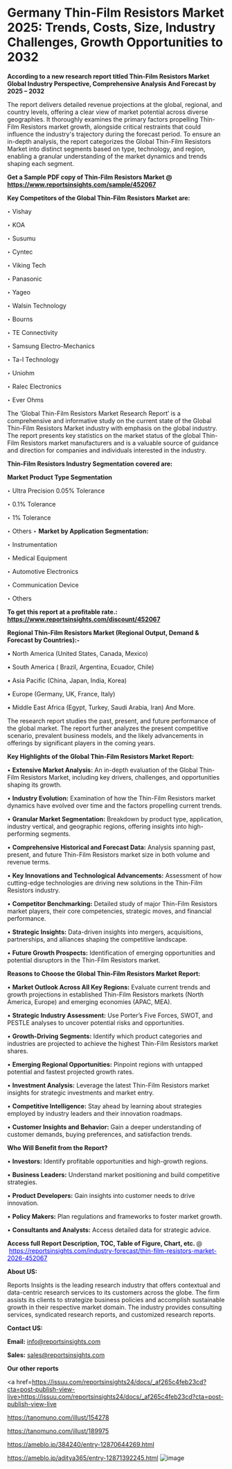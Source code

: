 # Germany Thin-Film Resistors Market 2025: Trends, Costs, Size, Industry Challenges, Growth Opportunities to 2032

<strong>According to a new research report titled Thin-Film Resistors Market Global Industry Perspective, Comprehensive Analysis And Forecast by 2025 – 2032</strong>

The report delivers detailed revenue projections at the global, regional, and country levels, offering a clear view of market potential across diverse geographies. It thoroughly examines the primary factors propelling Thin-Film Resistors market growth, alongside critical restraints that could influence the industry's trajectory during the forecast period. To ensure an in-depth analysis, the report categorizes the Global Thin-Film Resistors Market into distinct segments based on type, technology, and region, enabling a granular understanding of the market dynamics and trends shaping each segment.

<strong>Get a Sample PDF copy of Thin-Film Resistors Market </strong><strong>@<a href=https://www.reportsinsights.com/sample/452067 style=color:#0000ff;> https://www.reportsinsights.com/sample/452067</a></strong></font>

<strong>Key Competitors of the Global Thin-Film Resistors Market are:</strong>

‣ Vishay

‣ KOA

‣ Susumu

‣ Cyntec

‣ Viking Tech

‣ Panasonic

‣ Yageo

‣ Walsin Technology

‣ Bourns

‣ TE Connectivity

‣ Samsung Electro-Mechanics

‣ Ta-I Technology

‣ Uniohm

‣ Ralec Electronics

‣ Ever Ohms

The ‘Global Thin-Film Resistors Market Research Report’ is a comprehensive and informative study on the current state of the Global Thin-Film Resistors Market industry with emphasis on the global industry. The report presents key statistics on the market status of the global Thin-Film Resistors market manufacturers and is a valuable source of guidance and direction for companies and individuals interested in the industry.

<strong>Thin-Film Resistors Industry Segmentation covered are:</strong>

<strong>Market Product Type Segmentation</strong>

‣ Ultra Precision 0.05% Tolerance

‣ 0.1% Tolerance

‣ 1% Tolerance

‣ Others
‣ 
<strong>Market by Application Segmentation:</strong>

‣ Instrumentation

‣ Medical Equipment

‣ Automotive Electronics

‣ Communication Device

‣ Others

<strong>To get this report at a profitable rate.: <a href=https://www.reportsinsights.com/discount/452067 style=color:#0000ff;>https://www.reportsinsights.com/discount/452067</a></strong></font>

<strong>Regional Thin-Film Resistors Market (Regional Output, Demand &amp; Forecast by Countries):-</strong>

• North America (United States, Canada, Mexico)

• South America ( Brazil, Argentina, Ecuador, Chile)

• Asia Pacific (China, Japan, India, Korea)

• Europe (Germany, UK, France, Italy)

• Middle East Africa (Egypt, Turkey, Saudi Arabia, Iran) And More.

The research report studies the past, present, and future performance of the global market. The report further analyzes the present competitive scenario, prevalent business models, and the likely advancements in offerings by significant players in the coming years.

<strong>Key Highlights of the Global Thin-Film Resistors Market Report:</strong>

• <strong>Extensive Market Analysis:</strong> An in-depth evaluation of the Global Thin-Film Resistors Market, including key drivers, challenges, and opportunities shaping its growth.

• <strong>Industry Evolution:</strong> Examination of how the Thin-Film Resistors market dynamics have evolved over time and the factors propelling current trends.

• <strong>Granular Market Segmentation:</strong> Breakdown by product type, application, industry vertical, and geographic regions, offering insights into high-performing segments.

• <strong>Comprehensive Historical and Forecast Data:</strong> Analysis spanning past, present, and future Thin-Film Resistors market size in both volume and revenue terms.

• <strong>Key Innovations and Technological Advancements:</strong> Assessment of how cutting-edge technologies are driving new solutions in the Thin-Film Resistors industry.

• <strong>Competitor Benchmarking:</strong> Detailed study of major Thin-Film Resistors market players, their core competencies, strategic moves, and financial performance.

• <strong>Strategic Insights:</strong> Data-driven insights into mergers, acquisitions, partnerships, and alliances shaping the competitive landscape.

• <strong>Future Growth Prospects:</strong> Identification of emerging opportunities and potential disruptors in the Thin-Film Resistors market.

<strong>Reasons to Choose the Global Thin-Film Resistors Market Report:</strong>

• <strong>Market Outlook Across All Key Regions:</strong> Evaluate current trends and growth projections in established Thin-Film Resistors markets (North America, Europe) and emerging economies (APAC, MEA).

• <strong>Strategic Industry Assessment:</strong> Use Porter’s Five Forces, SWOT, and PESTLE analyses to uncover potential risks and opportunities.

• <strong>Growth-Driving Segments:</strong> Identify which product categories and industries are projected to achieve the highest Thin-Film Resistors market shares.

• <strong>Emerging Regional Opportunities:</strong> Pinpoint regions with untapped potential and fastest projected growth rates.

• <strong>Investment Analysis:</strong> Leverage the latest Thin-Film Resistors market insights for strategic investments and market entry.

• <strong>Competitive Intelligence:</strong> Stay ahead by learning about strategies employed by industry leaders and their innovation roadmaps.

• <strong>Customer Insights and Behavior:</strong> Gain a deeper understanding of customer demands, buying preferences, and satisfaction trends.

<strong>Who Will Benefit from the Report?</strong>

• <strong>Investors:</strong> Identify profitable opportunities and high-growth regions.

• <strong>Business Leaders:</strong> Understand market positioning and build competitive strategies.

• <strong>Product Developers:</strong> Gain insights into customer needs to drive innovation.

• <strong>Policy Makers:</strong> Plan regulations and frameworks to foster market growth.

• <strong>Consultants and Analysts:</strong> Access detailed data for strategic advice.
</ul>
<strong>Access full Report Description, TOC, Table of Figure, Chart, etc. </strong>@  <a href=https://reportsinsights.com/industry-forecast/thin-film-resistors-market-2026-452067 style=color:#0000ff;>https://reportsinsights.com/industry-forecast/thin-film-resistors-market-2026-452067</a></font>

<strong><strong>About US</strong>:</strong>

Reports Insights is the leading research industry that offers contextual and data-centric research services to its customers across the globe. The firm assists its clients to strategize business policies and accomplish sustainable growth in their respective market domain. The industry provides consulting services, syndicated research reports, and customized research reports.

<strong>Contact US:</strong>

<p class=""""><b>Email:</b> <a href=mailto:info@reportsinsights.com>info@reportsinsights.com</a></p>
<p class=""""><b>Sales:</b> <a href=mailto:sales@reportsinsights.com>sales@reportsinsights.com</a></p>

<strong>Our other reports</strong>

<a href=https://issuu.com/reportsinsights24/docs/_af265c4feb23cd?cta=post-publish-view-live>https://issuu.com/reportsinsights24/docs/_af265c4feb23cd?cta=post-publish-view-live</a>

<a href=https://tanomuno.com/illust/154278>https://tanomuno.com/illust/154278</a>

<a href=https://tanomuno.com/illust/189975>https://tanomuno.com/illust/189975</a>

<a href=https://ameblo.jp/384240/entry-12870644269.html>https://ameblo.jp/384240/entry-12870644269.html</a>

<a href=https://ameblo.jp/aditya365/entry-12871392245.html>https://ameblo.jp/aditya365/entry-12871392245.html</a>
![image](https://github.com/user-attachments/assets/e5320230-6843-4440-b7f4-59f8d03a07e5)
